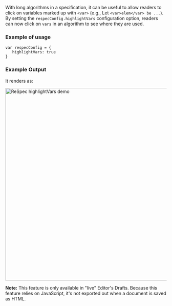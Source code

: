 With long algorithms in a specification, it can be useful to allow readers to click on variables marked up with `<var>` (e.g., Let `<var>elem</var> be ...`). By setting the `respecConfig.highlightVars` configuration option, readers can now click on `vars` in an algorithm to see where they are used.  

### Example of usage

```JS
var respecConfig = {
   highlightVars: true
}
```

### Example Output

It renders as:

<img width="600" alt="ReSpec highlightVars demo" src="https://user-images.githubusercontent.com/8426945/39560796-c2bca160-4ebe-11e8-8b05-6e3ce25f5af4.gif">

**Note:** This feature is only available in "live" Editor's Drafts. Because this feature relies on JavaScript, it's not exported out when a document is saved as HTML.